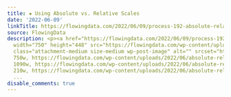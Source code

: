 ```yaml
---
title: ✚ Using Absolute vs. Relative Scales
date: '2022-06-09'
linkTitle: https://flowingdata.com/2022/06/09/process-192-absolute-relative/
source: FlowingData
description: <p><a href="https://flowingdata.com/2022/06/09/process-192-absolute-relative/"><img
  width="750" height="448" src="https://flowingdata.com/wp-content/uploads/2022/06/absolute-relative-750x448.png"
  class="attachment-medium size-medium wp-post-image" alt="" srcset="https://flowingdata.com/wp-content/uploads/2022/06/absolute-relative-750x448.png
  750w, https://flowingdata.com/wp-content/uploads/2022/06/absolute-relative-1090x651.png
  1090w, https://flowingdata.com/wp-content/uploads/2022/06/absolute-relative-210x125.png
  210w, https://flowingdata.com/wp-content/uploads/2022/06/absolute-relative-768x4
  ...
disable_comments: true
---
```

<p><a href="https://flowingdata.com/2022/06/09/process-192-absolute-relative/"><img width="750" height="448" src="https://flowingdata.com/wp-content/uploads/2022/06/absolute-relative-750x448.png" class="attachment-medium size-medium wp-post-image" alt="" srcset="https://flowingdata.com/wp-content/uploads/2022/06/absolute-relative-750x448.png 750w, https://flowingdata.com/wp-content/uploads/2022/06/absolute-relative-1090x651.png 1090w, https://flowingdata.com/wp-content/uploads/2022/06/absolute-relative-210x125.png 210w, https://flowingdata.com/wp-content/uploads/2022/06/absolute-relative-768x4 ...